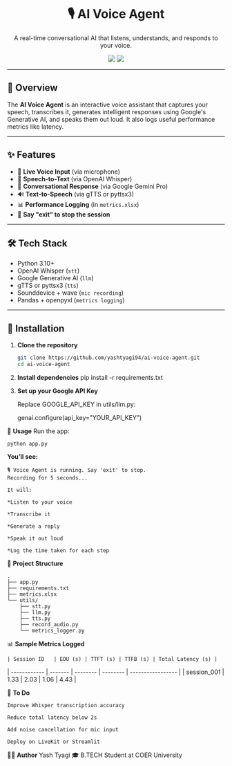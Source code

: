 
<h1 align="center">🎙️ AI Voice Agent</h1>

<p align="center">
  A real-time conversational AI that listens, understands, and responds to your voice.
</p>

<p align="center">
  <img src="https://img.shields.io/badge/Python-3.10%2B-blue.svg">
  <img src="https://img.shields.io/badge/Status-Active-brightgreen.svg">
</p>

---

## 🧠 Overview

The **AI Voice Agent** is an interactive voice assistant that captures your speech, transcribes it, generates intelligent responses using Google's Generative AI, and speaks them out loud. It also logs useful performance metrics like latency.

---

## ✨ Features

- 🎤 **Live Voice Input** (via microphone)
- 🧾 **Speech-to-Text** (via OpenAI Whisper)
- 🤖 **Conversational Response** (via Google Gemini Pro)
- 🔊 **Text-to-Speech** (via gTTS or pyttsx3)
- 📊 **Performance Logging** (in `metrics.xlsx`)
- 🛑 **Say "exit" to stop the session**

---

## 🛠️ Tech Stack

- Python 3.10+
- OpenAI Whisper (`stt`)
- Google Generative AI (`llm`)
- gTTS or pyttsx3 (`tts`)
- Sounddevice + wave (`mic recording`)
- Pandas + openpyxl (`metrics logging`)

---

## 🚀 Installation

1. **Clone the repository**
   ```bash
   git clone https://github.com/yashtyagi94/ai-voice-agent.git
   cd ai-voice-agent

2. **Install dependencies**
    pip install -r requirements.txt

3. **Set up your Google API Key**

    Replace GOOGLE_API_KEY in utils/llm.py:

    genai.configure(api_key="YOUR_API_KEY")

🎯 **Usage**
    Run the app:

    python app.py

**You’ll see:**

    🎙️ Voice Agent is running. Say 'exit' to stop.
    Recording for 5 seconds...

    It will:

    *Listen to your voice

    *Transcribe it

    *Generate a reply

    *Speak it out loud

    *Log the time taken for each step

📁 **Project Structure**

    .
    ├── app.py
    ├── requirements.txt
    ├── metrics.xlsx
    └── utils/
        ├── stt.py
        ├── llm.py
        ├── tts.py
        ├── record_audio.py
        └── metrics_logger.py

📊 **Sample Metrics Logged**

    | Session ID   | EOU (s) | TTFT (s) | TTFB (s) | Total Latency (s) |
| ------------ | ------- | -------- | -------- | ----------------- |
| session\_001 | 1.33    | 2.03     | 1.06     | 4.43              |


🧪 **To Do**

    Improve Whisper transcription accuracy

    Reduce total latency below 2s

    Add noise cancellation for mic input

    Deploy on LiveKit or Streamlit

🧑‍💻 **Author**
    Yash Tyagi
    🎓 B.TECH Student at COER University


